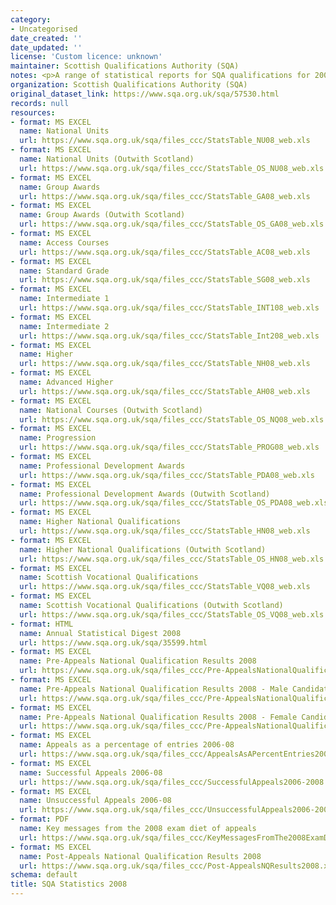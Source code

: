 ```yaml
---
category:
- Uncategorised
date_created: ''
date_updated: ''
license: 'Custom licence: unknown'
maintainer: Scottish Qualifications Authority (SQA)
notes: <p>A range of statistical reports for SQA qualifications for 2008.</p>
organization: Scottish Qualifications Authority (SQA)
original_dataset_link: https://www.sqa.org.uk/sqa/57530.html
records: null
resources:
- format: MS EXCEL
  name: National Units
  url: https://www.sqa.org.uk/sqa/files_ccc/StatsTable_NU08_web.xls
- format: MS EXCEL
  name: National Units (Outwith Scotland)
  url: https://www.sqa.org.uk/sqa/files_ccc/StatsTable_OS_NU08_web.xls
- format: MS EXCEL
  name: Group Awards
  url: https://www.sqa.org.uk/sqa/files_ccc/StatsTable_GA08_web.xls
- format: MS EXCEL
  name: Group Awards (Outwith Scotland)
  url: https://www.sqa.org.uk/sqa/files_ccc/StatsTable_OS_GA08_web.xls
- format: MS EXCEL
  name: Access Courses
  url: https://www.sqa.org.uk/sqa/files_ccc/StatsTable_AC08_web.xls
- format: MS EXCEL
  name: Standard Grade
  url: https://www.sqa.org.uk/sqa/files_ccc/StatsTable_SG08_web.xls
- format: MS EXCEL
  name: Intermediate 1
  url: https://www.sqa.org.uk/sqa/files_ccc/StatsTable_INT108_web.xls
- format: MS EXCEL
  name: Intermediate 2
  url: https://www.sqa.org.uk/sqa/files_ccc/StatsTable_Int208_web.xls
- format: MS EXCEL
  name: Higher
  url: https://www.sqa.org.uk/sqa/files_ccc/StatsTable_NH08_web.xls
- format: MS EXCEL
  name: Advanced Higher
  url: https://www.sqa.org.uk/sqa/files_ccc/StatsTable_AH08_web.xls
- format: MS EXCEL
  name: National Courses (Outwith Scotland)
  url: https://www.sqa.org.uk/sqa/files_ccc/StatsTable_OS_NQ08_web.xls
- format: MS EXCEL
  name: Progression
  url: https://www.sqa.org.uk/sqa/files_ccc/StatsTable_PROG08_web.xls
- format: MS EXCEL
  name: Professional Development Awards
  url: https://www.sqa.org.uk/sqa/files_ccc/StatsTable_PDA08_web.xls
- format: MS EXCEL
  name: Professional Development Awards (Outwith Scotland)
  url: https://www.sqa.org.uk/sqa/files_ccc/StatsTable_OS_PDA08_web.xls
- format: MS EXCEL
  name: Higher National Qualifications
  url: https://www.sqa.org.uk/sqa/files_ccc/StatsTable_HN08_web.xls
- format: MS EXCEL
  name: Higher National Qualifications (Outwith Scotland)
  url: https://www.sqa.org.uk/sqa/files_ccc/StatsTable_OS_HN08_web.xls
- format: MS EXCEL
  name: Scottish Vocational Qualifications
  url: https://www.sqa.org.uk/sqa/files_ccc/StatsTable_VQ08_web.xls
- format: MS EXCEL
  name: Scottish Vocational Qualifications (Outwith Scotland)
  url: https://www.sqa.org.uk/sqa/files_ccc/StatsTable_OS_VQ08_web.xls
- format: HTML
  name: Annual Statistical Digest 2008
  url: https://www.sqa.org.uk/sqa/35599.html
- format: MS EXCEL
  name: Pre-Appeals National Qualification Results 2008
  url: https://www.sqa.org.uk/sqa/files_ccc/Pre-AppealsNationalQualificationResults2008.xls
- format: MS EXCEL
  name: Pre-Appeals National Qualification Results 2008 - Male Candidates
  url: https://www.sqa.org.uk/sqa/files_ccc/Pre-AppealsNationalQualificationResults2008-Male.xls
- format: MS EXCEL
  name: Pre-Appeals National Qualification Results 2008 - Female Candidates
  url: https://www.sqa.org.uk/sqa/files_ccc/Pre-AppealsNationalQualificationResults2008-Female.xls
- format: MS EXCEL
  name: Appeals as a percentage of entries 2006-08
  url: https://www.sqa.org.uk/sqa/files_ccc/AppealsAsAPercentEntries2006-08.xls
- format: MS EXCEL
  name: Successful Appeals 2006-08
  url: https://www.sqa.org.uk/sqa/files_ccc/SuccessfulAppeals2006-2008.xls
- format: MS EXCEL
  name: Unsuccessful Appeals 2006-08
  url: https://www.sqa.org.uk/sqa/files_ccc/UnsuccessfulAppeals2006-2008.xls
- format: PDF
  name: Key messages from the 2008 exam diet of appeals
  url: https://www.sqa.org.uk/sqa/files_ccc/KeyMessagesFromThe2008ExamDietAppeals.pdf
- format: MS EXCEL
  name: Post-Appeals National Qualification Results 2008
  url: https://www.sqa.org.uk/sqa/files_ccc/Post-AppealsNQResults2008.xls
schema: default
title: SQA Statistics 2008
---
```

